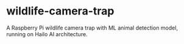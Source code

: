 # wildlife-camera-trap
A Raspberry Pi wildlife camera trap with ML animal detection model, running on Hailo AI architecture.
